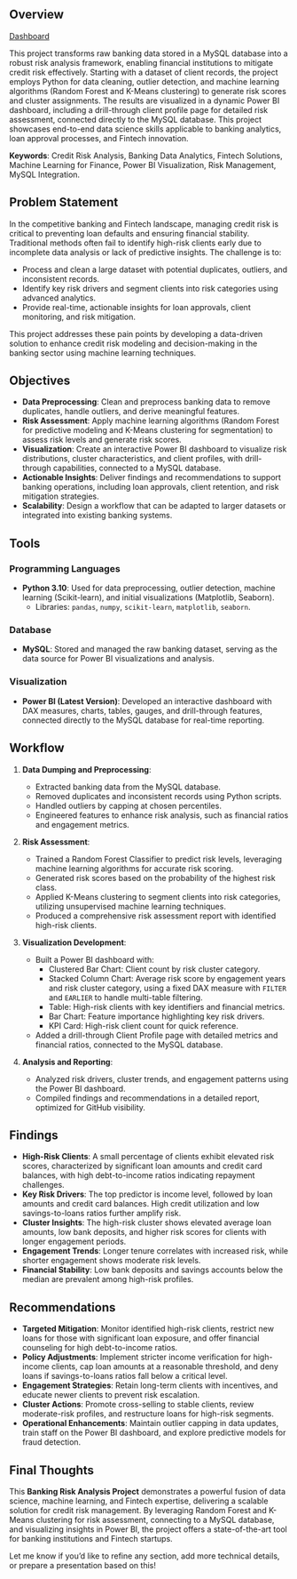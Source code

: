 ## Overview

[Dashboard](https://app.powerbi.com/reportEmbed?reportId=f8925c44-0347-4d76-8b46-6baaf8ca652b&autoAuth=true&ctid=20b9ba66-a11d-4938-b794-f2e85b138818&actionBarEnabled=true)

This project transforms raw banking data stored in a MySQL database into a robust risk analysis framework, enabling financial institutions to mitigate credit risk effectively. Starting with a dataset of client records, the project employs Python for data cleaning, outlier detection, and machine learning algorithms (Random Forest and K-Means clustering) to generate risk scores and cluster assignments. The results are visualized in a dynamic Power BI dashboard, including a drill-through client profile page for detailed risk assessment, connected directly to the MySQL database. This project showcases end-to-end data science skills applicable to banking analytics, loan approval processes, and Fintech innovation.

**Keywords**: Credit Risk Analysis, Banking Data Analytics, Fintech Solutions, Machine Learning for Finance, Power BI Visualization, Risk Management, MySQL Integration.

## Problem Statement

In the competitive banking and Fintech landscape, managing credit risk is critical to preventing loan defaults and ensuring financial stability. Traditional methods often fail to identify high-risk clients early due to incomplete data analysis or lack of predictive insights. The challenge is to:
- Process and clean a large dataset with potential duplicates, outliers, and inconsistent records.
- Identify key risk drivers and segment clients into risk categories using advanced analytics.
- Provide real-time, actionable insights for loan approvals, client monitoring, and risk mitigation.

This project addresses these pain points by developing a data-driven solution to enhance credit risk modeling and decision-making in the banking sector using machine learning techniques.

## Objectives

- **Data Preprocessing**: Clean and preprocess banking data to remove duplicates, handle outliers, and derive meaningful features.
- **Risk Assessment**: Apply machine learning algorithms (Random Forest for predictive modeling and K-Means clustering for segmentation) to assess risk levels and generate risk scores.
- **Visualization**: Create an interactive Power BI dashboard to visualize risk distributions, cluster characteristics, and client profiles, with drill-through capabilities, connected to a MySQL database.
- **Actionable Insights**: Deliver findings and recommendations to support banking operations, including loan approvals, client retention, and risk mitigation strategies.
- **Scalability**: Design a workflow that can be adapted to larger datasets or integrated into existing banking systems.

## Tools

### Programming Languages
- **Python 3.10**: Used for data preprocessing, outlier detection, machine learning (Scikit-learn), and initial visualizations (Matplotlib, Seaborn).
  - Libraries: `pandas`, `numpy`, `scikit-learn`, `matplotlib`, `seaborn`.

### Database
- **MySQL**: Stored and managed the raw banking dataset, serving as the data source for Power BI visualizations and analysis.

### Visualization
- **Power BI (Latest Version)**: Developed an interactive dashboard with DAX measures, charts, tables, gauges, and drill-through features, connected directly to the MySQL database for real-time reporting.

## Workflow

1. **Data Dumping and Preprocessing**:
   - Extracted banking data from the MySQL database.
   - Removed duplicates and inconsistent records using Python scripts.
   - Handled outliers by capping at chosen percentiles.
   - Engineered features to enhance risk analysis, such as financial ratios and engagement metrics.

2. **Risk Assessment**:
   - Trained a Random Forest Classifier to predict risk levels, leveraging machine learning algorithms for accurate risk scoring.
   - Generated risk scores based on the probability of the highest risk class.
   - Applied K-Means clustering to segment clients into risk categories, utilizing unsupervised machine learning techniques.
   - Produced a comprehensive risk assessment report with identified high-risk clients.

3. **Visualization Development**:
   - Built a Power BI dashboard with:
     - Clustered Bar Chart: Client count by risk cluster category.
     - Stacked Column Chart: Average risk score by engagement years and risk cluster category, using a fixed DAX measure with `FILTER` and `EARLIER` to handle multi-table filtering.
     - Table: High-risk clients with key identifiers and financial metrics.
     - Bar Chart: Feature importance highlighting key risk drivers.
     - KPI Card: High-risk client count for quick reference.
   - Added a drill-through Client Profile page with detailed metrics and financial ratios, connected to the MySQL database.

4. **Analysis and Reporting**:
   - Analyzed risk drivers, cluster trends, and engagement patterns using the Power BI dashboard.
   - Compiled findings and recommendations in a detailed report, optimized for GitHub visibility.

## Findings

- **High-Risk Clients**: A small percentage of clients exhibit elevated risk scores, characterized by significant loan amounts and credit card balances, with high debt-to-income ratios indicating repayment challenges.
- **Key Risk Drivers**: The top predictor is income level, followed by loan amounts and credit card balances. High credit utilization and low savings-to-loans ratios further amplify risk.
- **Cluster Insights**: The high-risk cluster shows elevated average loan amounts, low bank deposits, and higher risk scores for clients with longer engagement periods.
- **Engagement Trends**: Longer tenure correlates with increased risk, while shorter engagement shows moderate risk levels.
- **Financial Stability**: Low bank deposits and savings accounts below the median are prevalent among high-risk profiles.

## Recommendations

- **Targeted Mitigation**: Monitor identified high-risk clients, restrict new loans for those with significant loan exposure, and offer financial counseling for high debt-to-income ratios.
- **Policy Adjustments**: Implement stricter income verification for high-income clients, cap loan amounts at a reasonable threshold, and deny loans if savings-to-loans ratios fall below a critical level.
- **Engagement Strategies**: Retain long-term clients with incentives, and educate newer clients to prevent risk escalation.
- **Cluster Actions**: Promote cross-selling to stable clients, review moderate-risk profiles, and restructure loans for high-risk segments.
- **Operational Enhancements**: Maintain outlier capping in data updates, train staff on the Power BI dashboard, and explore predictive models for fraud detection.

## Final Thoughts

This **Banking Risk Analysis Project** demonstrates a powerful fusion of data science, machine learning, and Fintech expertise, delivering a scalable solution for credit risk management. By leveraging Random Forest and K-Means clustering for risk assessment, connecting to a MySQL database, and visualizing insights in Power BI, the project offers a state-of-the-art tool for banking institutions and Fintech startups. 

Let me know if you’d like to refine any section, add more technical details, or prepare a presentation based on this!
